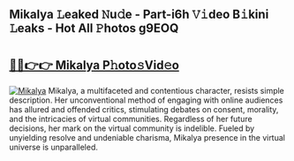 ## Mikalya 𝙻eaked 𝙽u𝚍e - Part-i6h 𝚅𝚒deo B𝚒kini 𝙻eaks - Hot All 𝙿hotos g9EOQ

# <h2><a href="http://ld3jen.urlbe.top/?page=Mikalya">🔗🔗👉👉 Mikalya P𝚑oto𝚜Vid𝚎o</a></h2>

[![Mikalya](https://i.imgur.com/eBuTRDB.gif)](http://ld3jen.urlbe.top/?page=Mikalya)
Mikalya, a multifaceted and contentious character, resists simple description. Her unconventional method of engaging with online audiences has allured and offended critics, stimulating debates on consent, morality, and the intricacies of virtual communities. Regardless of her future decisions, her mark on the virtual community is indelible. Fueled by unyielding resolve and undeniable charisma, Mikalya presence in the virtual universe is unparalleled.
